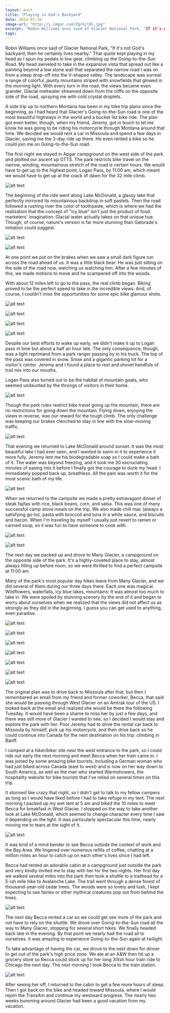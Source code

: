 ```yaml
---
layout: post
title: "Playing in God's Backyard"
date: 2014-07-28
image-url: "http://i.imgur.com/ZqrGjt8l.jpg"
excerpt: "Robin Williams once said of Glacier National Park, "If it's not God's backyard, then he certainly lives nearby." That quote kept playing in my head as I spun my pedals in low gear, climbing up the Going-to-the-Sun Road. My head swiveled to take in the expansive vista that spread out like a painting beyond a low stone wall that separated the narrow road I was on from a steep drop-off into the V-shaped valley. The landscape was surreal: a range of colorful, jaunty mountains striped with snowfields that glowed in the morning light. With every turn in the road, the views became even grander. Glacial meltwater streamed down from the cliffs on the opposite side of the road, spraying me with cold crystal droplets."
tags:
---
```

Robin Williams once said of Glacier National Park, "If it's not God's backyard, then he certainly lives nearby." That quote kept playing in my head as I spun my pedals in low gear, climbing up the Going-to-the-Sun Road. My head swiveled to take in the expansive vista that spread out like a painting beyond a low stone wall that separated the narrow road I was on from a steep drop-off into the V-shaped valley. The landscape was surreal: a range of colorful, jaunty mountains striped with snowfields that glowed in the morning light. With every turn in the road, the views became even grander. Glacial meltwater streamed down from the cliffs on the opposite side of the road, spraying me with cold crystal droplets.

A side trip up to northern Montana has been in my bike trip plans since the beginning, as I had heard that Glacier's Going-to-the-Sun road is one of the most beautiful highways in the world and a bucket list bike ride. The plan got even better, though, when my friend, Jeremy, got in touch to let me know he was going to be riding his motorcycle through Montana around that time. We decided we would rent a car in Missoula and spend a few days in Glacier, saving me the 3-day ride up there. He even rented a bike so he could join me on Going-to-the-Sun road.
 
The first night we stayed in Apgar campground on the west side of the park and plotted our ascent up GTTS. The park restricts bike travel on the narrow, winding, mountainous stretch of the road is certain hours. We would have to get up to the highest point, Logan Pass, by 11:00 am, which meant we would have to get up at the crack of dawn for the 32 mile climb. 

![alt text](http://i.imgur.com/fBhccm9l.jpg "Beginning of GTTS Road")

The beginning of the ride went along Lake McDonald, a glassy lake that perfectly mirrored its mountainous backdrop in soft pastels. Then the road followed a rushing river the color of toothpaste, which is where we had the realization that the concept of "icy blue" isn't just the product of food marketers' imagination. Glacial water actually takes on that unique hue. Though, of course, nature's version is far more stunning than Gatorade's imitation could suggest.

![alt text](http://i.imgur.com/8qU3sJBl.jpg "Lake McDonald")

![alt text](http://i.imgur.com/WcANSEwl.jpg "icy blue lake")

At one point we put on the brakes when we saw a small dark figure run across the road ahead of us. It was a little black bear. He was just sitting on the side of the road now, watching us watching him. After a few minutes of this, we made motions to move and he scampered off into the woods.

With about 12 miles left to go to the pass, the real climb began. Biking proved to be the perfect speed to take in the incredible views. And, of course, I couldn't miss the opportunities for some epic bike glamour shots.

![alt text](http://i.imgur.com/H6pQNZAl.jpg "Jeremy biking up")

![alt text](http://i.imgur.com/5eWeDGrl.jpg "Near the pass")

![alt text](http://i.imgur.com/ON5CWiql.jpg "Rainbow!")

![alt text](http://i.imgur.com/7o1VguVl.jpg "Snowfields")

Despite our best efforts to wake up early, we didn't make it up to Logan pass in time but about a half an hour late. The only consequence, though, was a light reprimand from a park ranger passing by in his truck. The top of the pass was covered in snow. Snow and a gigantic parking lot for a visitor's center. Jeremy and I found a place to rest and shovel handfuls of trail mix into our mouths. 

Logan Pass also turned out to be the habitat of mountain goats, who seemed undaunted by the throngs of visitors in their home.

![alt text](http://i.imgur.com/xrPrXbMl.jpg "Who parked their goat in my spot?")

Though the park rules restrict bike travel going up the mountain, there are no restrictions for going down the mountain. Flying down, enjoying the views in reverse, was our reward for the tough climb. The only challenge was keeping our brakes clenched to stay in line with the slow-moving traffic.

![alt text](http://i.imgur.com/WqpzYdXl.jpg "Biking down next to glacial meltwater")

That evening we returned to Lake McDonald around sunset. It was the most beautiful lake I had ever seen, and I wanted to swim in it to experience it more fully. Jeremy lent me his biodegradable soap so I could make a bath of it. The water was beyond freezing, and it took me 30 excruciating minutes of easing into it before I finally got the courage to dunk my head. I immediately popped back up, breathless. All the pain was worth it for the most scenic bath of my life.

![alt text](http://i.imgur.com/v5Ea1ALl.jpg "Glacial bath")

When we returned to the campsite we made a pretty extravagant dinner of steak fajitas with rice, black beans, corn, and salsa. This was one of many successful camp stove meals on the trip. We also made chili mac (always a satisfying go-to), pasta with broccoli and tuna in a white sauce, and biscuits and bacon. When I'm traveling by myself I usually just revert to ramen or canned soup, so it was fun to have someone to cook with.

![alt text](http://i.imgur.com/tu6i0xhl.jpg "Fajita night")

![alt text](http://i.imgur.com/D1sMJptl.jpg "Fajitas make Jessicas happy")

The next day we packed up and drove to Many Glacier, a campground on the opposite side of the park. It's a highly-coveted place to stay, almost always filling up before noon, so we were thrilled to find a perfect campsite at 11:00 am. 

Many of the park's most popular day hikes leave from Many Glacier, and we did several of them during our three days there. Each one was magical. Wildflowers, waterfalls, icy blue lakes, mountains: It was almost too much to take in. We were spoiled by stunning scenery by the end of it and began to worry about ourselves when we realized that the views did not affect us as strongly as they did in the beginning. I guess you can get used to anything, even paradise.

![alt text](http://i.imgur.com/5B4setul.jpg "Swiftcurrent hike")

![alt text](http://i.imgur.com/XxwxcLpl.jpg "Waterfall")

![alt text](http://i.imgur.com/D289gR6l.jpg "Dr. Seuss flowers")

![alt text](http://i.imgur.com/jCDaV6bl.jpg "Walking through the woods")

![alt text](http://i.imgur.com/XApqwHOl.jpg "My shirt matched the lake")

![alt text](http://i.imgur.com/3ysmzrel.jpg "Grinnell Glacier hike")

![alt text](http://i.imgur.com/DuYpIEfl.jpg "Deer friend!")

The original plan was to drive back to Missoula after that, but then I remembered an email from my friend and former coworker, Becca, that said she would be passing through West Glacier on an Amtrak tour of the US. I looked back at the email and realized she would be there the following Tuesday. It would have been a shame to miss her by just a few days, and there was still more of Glacier I wanted to see, so I decided I would stay and explore the park with her. Poor Jeremy had to drive the rental car back to Missoula by himself, pick up his motorcycle, and then drive back so he could continue into Canada for the next destination on his trip: climbing in Banff.

I camped at a hiker/biker site near the west entrance to the park, so I could ride out early the next morning and meet Becca when her train came in. I was joined by some amazing bike tourists, including a German woman who had just biked across Canada (east to west) and is now on her way down to South America, as well as the man who started Warmshowers, the hospitality website for bike tourists that I've relied on several times on this trip.

It stormed like crazy that night, so I didn't get to talk to my fellow campers as long as I would have liked before I had to take refuge in my tent. The next morning I packed up my wet tent at 5 am and biked the 10 miles to meet Becca for breakfast in West Glacier. I stopped on the way to take another look at Lake McDonald, which seemed to change character every time I saw it depending on the light. It was particularly spectacular this time, nearly moving me to tears at the sight of it.

![alt text](http://i.imgur.com/GJEQy4il.jpg "Lake McDonald in all its glory")

It was kind of a mind bender to see Becca outside the context of work and the Bay Area. We lingered over numerous refills of coffee, chatting at a million miles an hour to catch up on each other's lives since I had left. 

Becca had rented an adorable cabin at a campground just outside the park and very kindly invited me to stay with her for the two nights. Her first day we walked several miles into the park then took a shuttle to a trailhead for a 5-ish mile hike to Avalanche Lake. The trail went through a dense forest of thousand-year-old cedar trees. The woods were so lovely and lush, I kept expecting to see fairies or other mythical creatures pop out from behind the trees.

![alt text](http://i.imgur.com/8jBVJfIl.jpg "Avalanche Lake")

The next day Becca rented a car so we could get see more of the park and not have to rely on the shuttle. We drove over Going-to-the-Sun road all the way to Many Glacier, stopping for several short hikes. We finally headed back late in the evening. By that point we nearly had the road all to ourselves. It was amazing to experience Going-to-the-Sun again at twilight.

To take advantage of having the car, we drove to the next down for dinner to get out of the park's high price zone. We ate at an A&W then hit up a grocery store so Becca could stock up for her long 30ish hour train ride to Chicago the next day. The next morning I took Becca to the train station.

![alt text](http://i.imgur.com/13ZL9m4l.jpg "Becca's Amtrak tour")

After seeing her off, I returned to the cabin to get a few more hours of sleep. Then I got back on the bike and headed toward Missoula, where I would rejoin the TransAm and continue my westward progress. The nearly two weeks bumming around Glacier had been a good vacation from my vacation.
